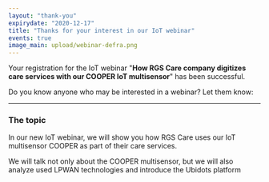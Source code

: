 ```yaml
---
layout: "thank-you"
expirydate: "2020-12-17"
title: "Thanks for your interest in our IoT webinar"
events: true
image_main: upload/webinar-defra.png
---
```


Your registration for the IoT webinar "**How RGS Care company digitizes care services with our COOPER IoT multisensor**" has been successful.

Do you know anyone who may be interested in a webinar? Let them know:
<div class="addthis_inline_share_toolbox pb-30" data-url="https://www.hardwario.com/events/2020-12-16-webinar-industry/" data-title="[IoT webinar] How RGS Care company digitizes care services with our COOPER IoT multisensor" data-description="How RGS Care company digitizes care services with our COOPER IoT multisensor" ></div>

<hr class = "mb-30"/>

<h3 class = "mb-20">The topic</h3>

In our new IoT webinar, we will show you how RGS Care uses our IoT multisensor COOPER as part of their care services. 

We will talk not only about the COOPER multisensor, but we will also analyze used LPWAN technologies and introduce the Ubidots platform